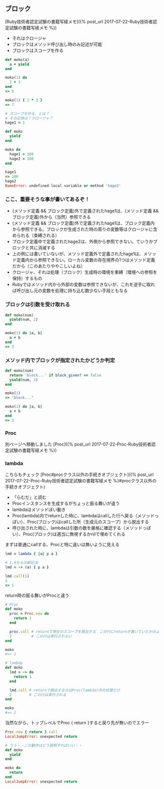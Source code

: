 ## ブロック

[Ruby技術者認定試験の書籍写経メモ]({% post_url 2017-07-22-Ruby技術者認定試験の書籍写経メモ %})

- それはクロージャ
- ブロックはメソッド呼び出し時のみ記述が可能
- ブロックはスコープを作る

```ruby
def moko(a)
  a + yield
end

moko(1) do
  2 + 3
end
=> 6

moko(1) { 2 * 3 }
=> 7
```

```ruby
# スコープを作る、とは？
# その正体は？クロージャ？
hage1 = 1

def moko
  yield
end

moko do
  hage1 = 100
  hage2 = 100
end

hage1
=> 100
hage2
NameError: undefined local variable or method 'hage2'
```

### ここ、重要そうな事が書いてあるぞ！

- (メソッド定義 && ブロック定義)外で定義されたhage1は、(メソッド定義 && ブロック定義)外から（当然）参照できる
- (メソッド定義 && ブロック定義)外で定義されたhage1は、ブロック定義内から参照できる。ブロックが生成された時の周りの変数等はクロージャに含められる（束縛される）
- ブロック定義中で定義されたhage2は、外側から参照できない。ていうかブロックと共に消滅する
- 上の例には書いていないが、メソッド定義外で定義されたhage1は、メソッド定義内から参照できない。ローカル変数の存在境界の1つはメソッド定義だから（このあたりややこしいよね）
- クロージャ、それは処理（ブロック）生成時の環境を束縛（環境への参照を保持）するもの
- Rubyではメソッド内から外部の変数は参照できないが、これを逆手に取れば呼び出し元の変数を処理に持ち込む数少ない手段ともなる

### ブロックは引数を受け取れる

```ruby
def moko(num)
  yield(num, 2)
end

moko(1) do |a, b|
  a + b
end
=> 3
```

### メソッド内でブロックが指定されたかどうか判定

```ruby
def moko(num)
  return 'block...' if block_given? == false
  yield(num, 2)
end

moko(1)
=> "block..."

moko(1) do |a, b|
  a + b
end
=> 3

```

### Proc

別ページへ移動しました [Proc]({% post_url 2017-07-22-Proc-Ruby技術者認定試験の書籍写経メモ %})

### lambda

こちらもチェック [Proc#procクラス以外の手続きオブジェクト]({% post_url 2017-07-22-Proc-Ruby技術者認定試験の書籍写経メモ %}#procクラス以外の手続きオブジェクト)

- 「らむだ」と読む
- Procインスタンスを生成するがちょっと振る舞いが違う
- lambdaはメソッドぽい動き
- Proc(lambda)内でreturnした時に、lambdaはcallした行へ戻る（メソッドっぽい）、Proc(ブロック)はcallした所（生成元のスコープ）から脱出する
- 呼び出された時に、lambdaは引数の数を厳格に確認する（メソッドっぽい）、Proc(ブロック)は適当に無視するかnilで埋めてくれる

まずは普通にcallする、Procと特に違いは無いように見える

```ruby
lmd = lambda { |a| p a }

# 1.9からの新記法
lmd = -> (a) { p a }

lmd.call(1)
1
=> 1
```

return時の振る舞いがProcと違う

```ruby
# Proc
def moko
  proc = Proc.new do
    return 1
  end

  proc.call # returnで現在のスコープを脱出する　この行にreturnが書いていたかのような動作
  2         # この行は実行されない
end

moko
#=> 1

# lambda
def moko
  lmd = -> do
    return 1
  end

  lmd.call # returnで脱出するのはProc(lambda)内の処理だけ
  2        # この行は実行される
end

moko
#=> 2
```

当然ながら、トップレベルでProc { return }すると戻り先が無いのでエラー

```ruby
Proc.new { return }.call
LocalJumpError: unexpected return

# うう・・この動作はどう説明すればいい・・
def moko
  yield
end

moko do
  return
end
LocalJumpError: unexpected return
```
